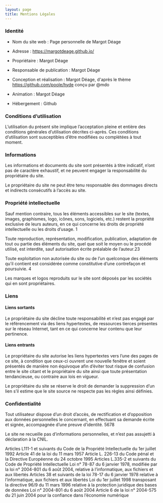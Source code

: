 ```yaml
---
layout: page
title: Mentions Légales
---
```




### Identité
* Nom du site web :  Page personnelle de Margot Déage
* Adresse :  https://margotdeage.github.io/ 
* Propriétaire : Margot Déage 
* Responsable de publication :  Margot Déage 

* Conception et réalisation :  Margot Déage, d'après le thème https://github.com/poole/hyde conçu par @mdo 
* Animation :  Margot Déage 
* Hébergement :  Github 




###  Conditions d’utilisation
L’utilisation du présent site implique l’acceptation pleine et entière des conditions générales d’utilisation décrites ci-après. Ces conditions d’utilisation sont susceptibles d’être modifiées ou complétées à tout moment.


### Informations
Les informations et documents du site sont présentés à titre indicatif, n’ont pas de caractère exhaustif, et ne peuvent engager la responsabilité du propriétaire du site.

Le propriétaire du site ne peut être tenu responsable des dommages directs et indirects consécutifs à l’accès au site.

### Propriété intellectuelle
Sauf mention contraire, tous les éléments accessibles sur le site (textes, images, graphismes, logo, icônes, sons, logiciels, etc.) restent la propriété exclusive de leurs auteurs, en ce qui concerne les droits de propriété intellectuelle ou les droits d’usage. 1

Toute reproduction, représentation, modification, publication, adaptation de tout ou partie des éléments du site, quel que soit le moyen ou le procédé utilisé, est interdite, sauf autorisation écrite préalable de l’auteur.23

Toute exploitation non autorisée du site ou de l’un quelconque des éléments qu’il contient est considérée comme constitutive d’une contrefaçon et poursuivie. 4

Les marques et logos reproduits sur le site sont déposés par les sociétés qui en sont propriétaires.


### Liens

#### Liens sortants
Le propriétaire du site décline toute responsabilité et n’est pas engagé par le référencement via des liens hypertextes, de ressources tierces présentes sur le réseau Internet, tant en ce qui concerne leur contenu que leur pertinence.

#### Liens entrants
Le propriétaire du site autorise les liens hypertextes vers l’une des pages de ce site, à condition que ceux-ci ouvrent une nouvelle fenêtre et soient présentés de manière non équivoque afin d’éviter tout risque de confusion entre le site citant et le propriétaire du site
ainsi que toute présentation tendancieuse, ou contraire aux lois en vigueur.

Le propriétaire du site se réserve le droit de demander la suppression d’un lien s’il estime que le site source ne respecte pas les règles ainsi définies.


### Confidentialité
Tout utilisateur dispose d’un droit d’accès, de rectification et d’opposition aux données personnelles le concernant, en effectuant sa demande écrite et signée, accompagnée d’une preuve d’identité. 5678

Le site ne recueille pas d’informations personnelles, et n’est pas assujetti à déclaration à la CNIL. 

<div class="message">
Articles L111-1 et suivants du Code de la Propriété Intellectuelle du 1er juillet 1992 
Article 41 de la loi du 11 mars 1957 
Article L. 226-13 du Code pénal et la Directive Européenne du 24 octobre 1995 
Articles L.335-2 et suivants du Code de Propriété Intellectuelle 
Loi n° 78-87 du 6 janvier 1978, modifiée par la loi n° 2004-801 du 6 août 2004, relative à l’informatique, aux fichiers et aux libertés 
Articles 38 et suivants de la loi 78-17 du 6 janvier 1978 relative à l’informatique, aux fichiers et aux libertés 
Loi du 1er juillet 1998 transposant la directive 96/9 du 11 mars 1996 relative à la protection juridique des bases de données 
Loi n° 2004-801 du 6 août 2004 
Article 6 de la loi n° 2004-575 du 21 juin 2004 pour la confiance dans l’économie numérique 
</div>
